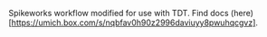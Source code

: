 Spikeworks workflow modified for use with TDT. Find docs (here)[https://umich.box.com/s/nqbfav0h90z2996daviuyy8pwuhqcgvz].